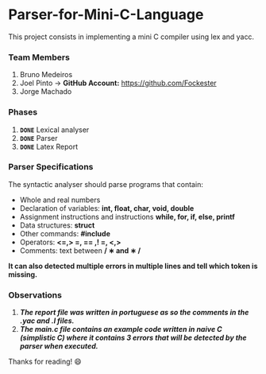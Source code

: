 # Parser-for-Mini-C-Language

This project consists in implementing a mini C compiler using lex and yacc.

### **Team Members**

1. Bruno Medeiros
2. Joel Pinto -> **GitHub Account:** https://github.com/Fockester
3. Jorge Machado


### **Phases**
1. **`DONE`** Lexical analyser
2.  **`DONE`** Parser
3. **`DONE`** Latex Report


### **Parser Specifications**

The syntactic analyser should parse programs that contain:

- Whole and real numbers 
- Declaration of variables: **int, float, char, void, double**
- Assignment instructions and instructions **while, for, if, else, printf**
- Data structures: **struct**
- Other commands: **#include**
- Operators: **<=,> =, == ,! =, <,>**
- Comments: text between  **/ ∗ and ∗ /**

**It can also detected multiple errors in multiple lines and tell which **token** is missing.**

### **Observations**

1. ***The report file was written in portuguese as so the comments in the .yac and .l files.***
2. ***The main.c file contains an example code written in naive C (simplistic C) where it contains 3 errors that will be detected by the parser when executed.***

Thanks for reading! :smile:
